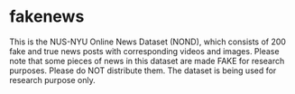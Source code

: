 # fakenews

This is the NUS-NYU Online News Dataset (NOND), which consists of 200 fake and true news posts with corresponding videos and images. Please note that some pieces of news in this dataset are made FAKE for research purposes. Please do NOT distribute them. The dataset is being used for research purpose only. 
